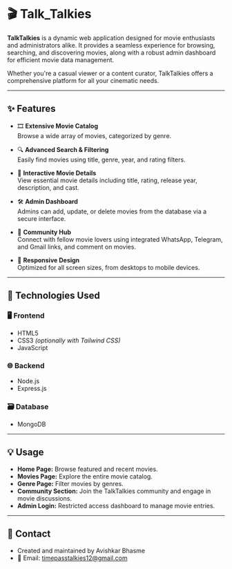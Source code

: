# 🎬 Talk_Talkies

**TalkTalkies** is a dynamic web application designed for movie enthusiasts and administrators alike. It provides a seamless experience for browsing, searching, and discovering movies, along with a robust admin dashboard for efficient movie data management.

Whether you're a casual viewer or a content curator, TalkTalkies offers a comprehensive platform for all your cinematic needs.

---

## ✨ Features

- 🎞️ **Extensive Movie Catalog**  
  Browse a wide array of movies, categorized by genre.

- 🔍 **Advanced Search & Filtering**  
  Easily find movies using title, genre, year, and rating filters.

- 📝 **Interactive Movie Details**  
  View essential movie details including title, rating, release year, description, and cast.

- 🛠️ **Admin Dashboard**  
  Admins can add, update, or delete movies from the database via a secure interface.

- 💬 **Community Hub**  
  Connect with fellow movie lovers using integrated WhatsApp, Telegram, and Gmail links, and comment on movies.

- 📱 **Responsive Design**  
  Optimized for all screen sizes, from desktops to mobile devices.

---

## 🚀 Technologies Used

### 🖥 Frontend
- HTML5  
- CSS3 *(optionally with Tailwind CSS)*  
- JavaScript

### 🌐 Backend
- Node.js  
- Express.js

### 🗃️ Database
- MongoDB

---

## 💡 Usage

- **Home Page:** Browse featured and recent movies.
- **Movies Page:** Explore the entire movie catalog.
- **Genre Page:** Filter movies by genres.
- **Community Section:** Join the TalkTalkies community and engage in movie discussions.
- **Admin Login:** Restricted access dashboard to manage movie entries.

---

## 📧 Contact
- Created and maintained by Avishkar Bhasme
- 📩 Email: timepasstalkies12@gmail.com

